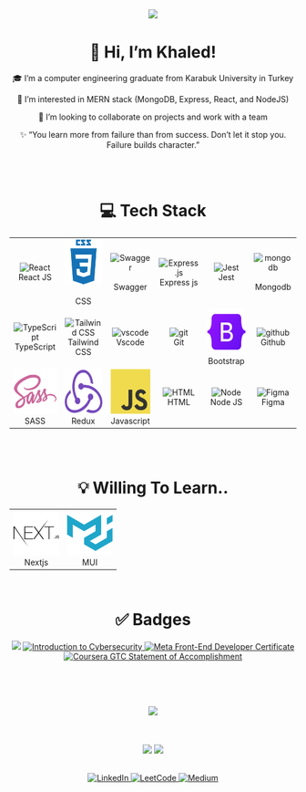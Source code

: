 <div align="center">
    <img width="300" src="https://media2.giphy.com/media/fkZukR450RQ1qnGaq9/giphy.gif?cid=ecf05e47gneo2xsewt8d2zhuq4cmwic93xuhluywadnh6oxy&rid=giphy.gif&ct=s" width="200"/>
</div>

<div align="center">
    <h1>👋 Hi, I’m Khaled!</h1>
    <p>🎓 I’m a computer engineering graduate from Karabuk University in Turkey</p>
    <p>👀 I’m interested in MERN stack (MongoDB, Express, React, and NodeJS)</p>
    <p>📢 I’m looking to collaborate on projects and work with a team</p>
    <p>✨ “You learn more from failure than from success. Don’t let it stop you. Failure builds character.”</p>
</div>
<br /> <br /> 


<div align="center">
  
# 💻 Tech Stack
</div>

<table align='center'>
  <tr>
    <td align="center">
     <img src="https://github.com/Khaled6120/Khaled6120/assets/86200305/26749d41-be74-4623-a003-47eb0a30d472" title="React" alt="React" width="80px" height="80px"/>
      <br>React JS
    </td>
    <td align="center">
     <img src="https://github.com/devicons/devicon/blob/master/icons/css3/css3-plain-wordmark.svg"  title="CSS3" alt="CSS" width="80px" height="80px"/>&nbsp;
      <br>CSS
    </td>
    <td align="center">
     <img src="https://upload.wikimedia.org/wikipedia/commons/a/ab/Swagger-logo.png?20170812110931" title="Swagger" alt="Swagger" width="80px" height="80px"/>&nbsp;
      <br>Swagger
    </td>
    <td align="center">
      <img width="80px" src="https://cdn.icon-icons.com/icons2/2699/PNG/512/expressjs_logo_icon_169185.png" alt="Express.js" />
      <br>Express js
    </td>
    <td align="center">
      <img width="80px" src="https://cdn.jsdelivr.net/gh/devicons/devicon/icons/jest/jest-plain.svg" alt="Jest" />
      <br>Jest
    </td>
    <td align="center">
           <img src="https://cdn.jsdelivr.net/gh/devicons/devicon/icons/mongodb/mongodb-original.svg" title="mongodb" alt="mongodb" width="80px" height="80px"/>&nbsp;
      <br>Mongodb
    </td>
  </tr>
  <tr>
    <td align="center">
      <img width="80px" src="https://cdn.jsdelivr.net/gh/devicons/devicon/icons/typescript/typescript-original.svg" alt="TypeScript" />
      <br>TypeScript
    </td>
    <td align="center">
      <img width="80px" src="https://cdn.jsdelivr.net/gh/devicons/devicon/icons/tailwindcss/tailwindcss-plain.svg" alt="Tailwind CSS" />
      <br>Tailwind CSS
    </td>
    <td align="center">
      <img width="80px" src="https://cdn.jsdelivr.net/gh/devicons/devicon/icons/vscode/vscode-original.svg" alt="vscode" />
      <br>Vscode
    </td>
    <td align="center">
      <img width="80px" src="https://cdn.jsdelivr.net/gh/devicons/devicon/icons/git/git-original.svg" alt="git" />
      <br>Git
    </td>
    <td align="center">
           <img src="https://github.com/devicons/devicon/blob/master/icons/bootstrap/bootstrap-original.svg" title="bootstrap" **alt="bootstrap" width="80px" height="80px"/>
      <br>Bootstrap
    </td>
    <td align="center">
      <img width="80px" src="https://cdn.jsdelivr.net/gh/devicons/devicon/icons/github/github-original.svg" alt="github" />
      <br>Github
    </td>
  </tr>
  <tr>
    </td>
    <td align="center">
      <img src="https://github.com/devicons/devicon/blob/master/icons/sass/sass-original.svg" title="sass" alt="sass" width="80px" height="80px"/>
      <br>SASS
    </td>
    <td align="center">
      <img src="https://github.com/devicons/devicon/blob/master/icons/redux/redux-original.svg" title="Redux" **alt="Redux" width="80px" height="80px"/>
      <br>Redux
    </td>
    <td align="center">
     <img src="https://github.com/devicons/devicon/blob/master/icons/javascript/javascript-original.svg" title="JavaScript" alt="JavaScript" width="80px"  height="80px"/>
      <br>Javascript
    </td>
    <td align="center">
     <img src="https://github.com/Khaled6120/Khaled6120/assets/86200305/0cc9c7b3-2ee9-4fc2-9f39-be718dbdec8d" title="HTML" alt="HTML" width="80px"  height="80px"/>
      <br>HTML
    </td>
    <td align="center">
     <img src="https://cdn.jsdelivr.net/gh/devicons/devicon/icons/nodejs/nodejs-original-wordmark.svg" title="Node" alt="Node" width="80px"  height="80px"/>
      <br>Node JS
    </td>
    <td align="center">
     <img src="https://cdn.jsdelivr.net/gh/devicons/devicon/icons/figma/figma-original.svg" title="Figma" alt="Figma" width="80px"  height="80px"/>
      <br>Figma
    </td>
  </tr>
</table>

<br /> <br />

<div align="center">
  
# 💡 Willing To Learn..
</div>

<table align='center'>
   <tr>
     <td align="center">
          <img src="https://github.com/devicons/devicon/blob/master/icons/nextjs/nextjs-original-wordmark.svg" title="nextjs" **alt="nextjs" width="80px" height="80px"/>
             <br>Nextjs
     </td>
     <td align="center">
            <img src="https://github.com/devicons/devicon/blob/master/icons/materialui/materialui-plain.svg" title="materialui" alt="materialui" width="80px" height="80px"/>
             <br>MUI
     </td>
   </tr>
</table>

<br />

<div align="center">

  <div align="center">

# ✅ Badges

</div>
<img width="100" src="https://user-images.githubusercontent.com/86200305/220100218-586ac69a-d058-4db2-84cf-2d6cea0cab2c.png" />
<!--START_SECTION:badges-->
<a href="https://www.credly.com/earner/earned/badge/01f2d45c-340a-4464-9a6a-d9799f05b76e">
  <img src="https://images.credly.com/size/200x200/images/af8c6b4e-fc31-47c4-8dcb-eb7a2065dc5b/I2CS__1_.png" alt="Introduction to Cybersecurity" width="100" height="100">
</a>
<a href="https://www.credly.com/badges/22db03be-79b4-46b7-ad55-e7cb8e1f2c80/public_url">
  <img src="https://images.credly.com/size/220x220/images/e91ed0b0-842b-417f-8d2f-b07535febdda/image.png" alt="Meta Front-End Developer Certificate" width="100" height="100">
</a>
<a href="https://www.credly.com/earner/earned/badge/3c3da837-9e45-4cdb-9bc9-6c298cbfd8cf">
  <img src="https://images.credly.com/size/680x680/images/86bd5014-111c-4693-a1e1-43749c847cbd/83305.png" alt="Coursera GTC Statement of Accomplishment" width="100" height="100">
</a>
<!--END_SECTION:badges-->
</div>

<br /><br /><br />

<div align="center">
<img  width="750" src="https://leetcard.jacoblin.cool/Khaled6120?theme=nord&border=0&radius=20&width=600&animation=true" />
</div>
<br />

<br />

<p align= "center">
    <img  height= "175" src="https://github-readme-stats.vercel.app/api?username=khaled6120&show_icons=true&theme=dracula" />
    <img  height="175" src="https://github-readme-stats.vercel.app/api/top-langs/?username=khaled6120&theme=dracula&layout=compact" />
</p>

<br />

<div id="badges" align="center">
    <a href="https://www.linkedin.com/in/khaled-naes-359456216">
        <img src="https://img.shields.io/badge/LinkedIn-blue?style=for-the-badge&logo=linkedin&logoColor=white" alt="LinkedIn"/>
    </a>
    <a href="https://leetcode.com/Khaled6120/">
        <img src="https://img.shields.io/badge/-LeetCode-FFA116?style=for-the-badge&logo=LeetCode&logoColor=black" alt="LeetCode"/>
    </a>
    <a href="https://medium.com/@alnaes1234">
        <img src="https://img.shields.io/badge/Medium-12100E?style=for-the-badge&logo=medium&logoColor=white" alt="Medium"/>
    </a>
</div>
